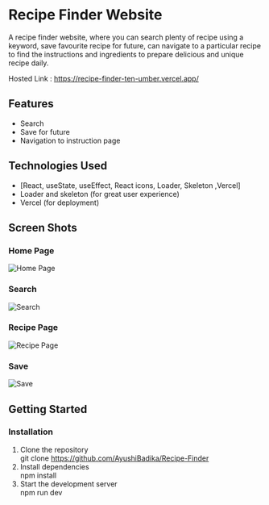 # Recipe Finder Website

A recipe finder website, where you can search plenty of recipe using a keyword, save favourite recipe for future, can navigate to a particular recipe to find the instructions and ingredients to prepare delicious and unique recipe daily.

Hosted Link : https://recipe-finder-ten-umber.vercel.app/

## Features

- Search
- Save for future
- Navigation to instruction page

## Technologies Used

- [React, useState, useEffect, React icons, Loader, Skeleton ,Vercel]
- Loader and skeleton (for great user experience)
- Vercel (for deployment)

## Screen Shots

### Home Page

![Home Page](/sceenshots/homePage.png)

### Search

![Search](/screenshots/recipeSearch.png)

### Recipe Page

![Recipe Page](/screenshots/recipePage.png)

### Save

![Save](/screenshots/recipeSave.png)

## Getting Started

### Installation

1. Clone the repository <br/>
   git clone https://github.com/AyushiBadika/Recipe-Finder
2. Install dependencies <br/>
   npm install
3. Start the development server <br/>
   npm run dev
